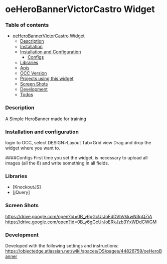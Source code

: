 # oeHeroBannerVictorCastro Widget

### Table of contents
- [oeHeroBannerVictorCastro Widget](#oeHeroBannerVictorCastro-widget)
    - [Description](#description)
    - [Installation](#installation)
    - [Installation and Configuration](#installation-and-configuration)
        - [Configs](#configs)
    - [Libraries](#libraries)
    - [Apis](#apis)
    - [OCC Version](#occ-version)
    - [Projects using this widget](#projects-using-this-widget)
    - [Screen Shots](#screen-shots)
    - [Development](#development)
    - [Todos](#todos)

### Description


A Simple HeroBanner made for training

### Installation and configuration

login to OCC, select DESIGN>Layout Tab>Grid view
Drag and drop the widget where you want to.

####Configs
First time you set the widget, is necessary to upload all images (all the 6) and write something in all fields.

### Libraries

* [KnockoutJS]
* [jQuery] 

### Screen Shots
https://drive.google.com/open?id=0B_y6gGcUrJoEdDVhVkkwN3pQZjA
https://drive.google.com/open?id=0B_y6gGcUrJoERkJzb3YxWDdCWGM

### Development

Developed with the following settings and instructions:
https://objectedge.atlassian.net/wiki/spaces/OS/pages/44826759/oeHeroBanner

